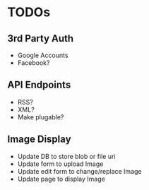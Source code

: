 # TODOs

## 3rd Party Auth
* Google Accounts
* Facebook?

## API Endpoints
* RSS?
* XML?
* Make plugable?

## Image Display
* Update DB to store blob or file uri
* Update form to upload Image
* Update edit form to change/replace Image
* Update page to display Image

